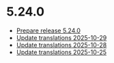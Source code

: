 # 5.24.0
- [Prepare release 5.24.0](https://github.com/shopware/SwagLanguagePack/commit/dead579)
- [Update translations 2025-10-29](https://github.com/shopware/SwagLanguagePack/commit/46589ec)
- [Update translations 2025-10-28](https://github.com/shopware/SwagLanguagePack/commit/d83833e)
- [Update translations 2025-10-25](https://github.com/shopware/SwagLanguagePack/commit/8953b3d)